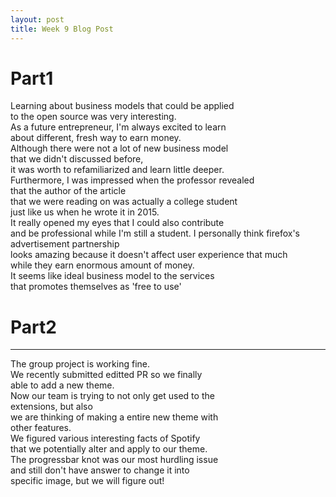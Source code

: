 ```yaml
---
layout: post
title: Week 9 Blog Post
---
```


# Part1

Learning about business models that could be applied  
to the open source was very interesting.  
As a future entrepreneur, I'm always excited to learn  
about different, fresh way to earn money.  
Although there were not a lot of new business model  
that we didn't discussed before,  
it was worth to refamiliarized and learn little deeper.  
Furthermore, I was impressed when the professor revealed  
that the author of the article  
that we were reading on was actually a college student  
just like us when he wrote it in 2015.  
It really opened my eyes that I could also contribute  
and be professional while I'm still a student.
I personally think firefox's advertisement partnership  
looks amazing because it doesn't affect user experience that much  
while they earn enormous amount of money.  
It seems like ideal business model to the services  
that promotes themselves as 'free to use'

# Part2

---

The group project is working fine.  
We recently submitted editted PR so we finally  
able to add a new theme.  
Now our team is trying to not only get used to the  
extensions, but also  
we are thinking of making a entire new theme with  
other features.  
We figured various interesting facts of Spotify  
that we potentially alter and apply to our theme.  
The progressbar knot was our most hurdling issue  
and still don't have answer to change it into  
specific image, but we will figure out!
